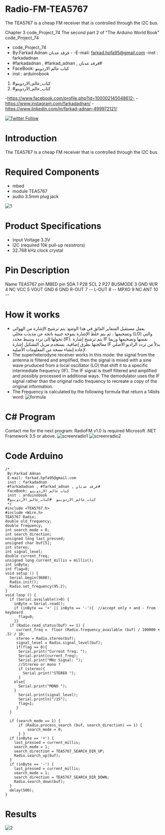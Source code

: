 # Radio-FM-TEA5767
The TEA5767 is a cheap FM receiver that is controlled through the I2C bus.  

Chapter 3 code_Project_74 The second part 2 of "The Arduino World Book" code_Project_74
 
- code_Project_74
-  By:Farkad Adnan فرقد عدنان - 
 -E-mail: farkad.hpfa95@gmail.com 
-inst : farkadadnan 
- #farkadadnan , #farkad_adnan , فرقد عدنان# 
- FaceBook: كتاب عالم الاردوينو 
- inst : arduinobook
1. #كتاب_عالم_الاردوينو
2. #كتاب_عالم_الآردوينو

-https://www.facebook.com/profile.php?id=100002145048612-
-https://www.instagram.com/farkadadnan/
-https://www.linkedin.com/in/farkad-adnan-499972121/

 <p>
 <a href='https://mobile.twitter.com/farkadadnan'>
        <img alt="Twitter Follow" src="https://img.shields.io/twitter/follow/farkadadnan?label=%40farkadadnan&style=social" alt='Twitter' align="center"/>
    </a>
</p>

# Introduction

The TEA5767 is a cheap FM receiver that is controlled through the I2C bus

# Required Components

* mbed
* module TEA5767
* audio 3.5mm plug jack

![1](https://user-images.githubusercontent.com/35774039/160004013-f579c02d-607e-4abc-9def-23e16b8562c8.JPG)

# Product Specifications

* Input Voltage 3.3V
* I2C (required 10k pull-up resistrors)
* 32.768 kHz clock crystal

# Pin Description
Name	TEA5767 pin	MBED pin
SDA	1	P28
SCL	2	P27
BUSMODE	3	GND
W/R	4	NC
VCC	5	VOUT
GND	6	GND
R-OUT	7	--
L-OUT	8	--
MPXO	9	NC
ANT	10	--

# How it works
*  يعمل مستقبل المتغاير الفائق في هذا الوضع: يتم ترشيح الإشارة من الهوائي وتضخيمها ، ثم يتم خلط الإشارة بموجة جيبية ناتجة عن مذبذب محلي (LO) والتي تحولها إلى تردد وسيط محدد (IF). يتم ترشيح إشارة IF نفسها وتضخيمها وربما معالجتها بطرق إضافية. يستخدم مزيل التشكيل إشارة IF بدلاً من تردد الراديو الأصلي لإعادة إنشاء نسخة من المعلومات الأصلية.
* The superheterodyne receiver works in this mode: the signal from the antenna is filtered and amplified, then the signal is mixed with a sine wave pruduced from a local oscillator (LO) that shift it to a specific intermediate frequency (IF). The IF signal is itself filtered and amplified and possibly processed in additional ways. The demodulator uses the IF signal rather than the original radio frequency to recreate a copy of the original information.
 * The Frequency is calculated by the following formula that return a 14bits word:
![formula](https://user-images.githubusercontent.com/35774039/160005369-b63acc61-af8b-45ba-8cca-8689ee7b4657.jpg)

# C# Program
Contact me for the next program: RadioFM v1.0
Is required Microsoft .NET Framework 3.5 or above.
![screenradio1](https://user-images.githubusercontent.com/35774039/160005490-a35d66d7-be41-4145-9bbd-1620a23f1eca.jpg)
![screenradio2](https://user-images.githubusercontent.com/35774039/160005492-acc3fd84-b7ea-4407-abb3-e57301d57060.jpg)


# Code Arduino
```
/*
 By:Farkad Adnan
 E-mail: farkad.hpfa95@gmail.com
 inst : farkadadnan
 #farkadadnan , #farkad_adnan , فرقد عدنان#
 FaceBook: كتاب عالم الاردوينو
 inst : arduinobook
 #كتاب_عالم_الاردوينو  #كتاب_عالم_الآردوينو 
 */
#include <TEA5767.h>
#include <Wire.h>
TEA5767 Radio; 
double old_frequency;
double frequency;
int search_mode = 0;
int search_direction;
unsigned long last_pressed;
unsigned char buf[5];
int stereo;
int signal_level;
double current_freq;
unsigned long current_millis = millis();
int inByte;
int flag=0;
void setup () {
  Serial.begin(9600);
  Radio.init();
  Radio.set_frequency(95.2); 
}
void loop () {
  if (Serial.available()>0) {
    inByte = Serial.read();
    if (inByte == '+' || inByte == '-'){  //accept only + and - from keyboard
      flag=0;
    }}
  if (Radio.read_status(buf) == 1) {
     current_freq =  floor (Radio.frequency_available (buf) / 100000 + .5) / 10;
     stereo = Radio.stereo(buf);
     signal_level = Radio.signal_level(buf);
     if(flag == 0){
      Serial.print("Current freq: ");
      Serial.print(current_freq);
      Serial.print("MHz Signal: ");
      //Strereo or mono ?
      if (stereo){
        Serial.print("STEREO "); 
      } 
    else{
      Serial.print("MONO ");
    } 
      Serial.print(signal_level);
      Serial.println("/15");
      flag=1;
     }
  }
   
  if (search_mode == 1) {
      if (Radio.process_search (buf, search_direction) == 1) {
          search_mode = 0;
      } }
  if (inByte == '+') {
    last_pressed = current_millis;
    search_mode = 1;
    search_direction = TEA5767_SEARCH_DIR_UP;
    Radio.search_up(buf);
  }
  if (inByte == '-') {
    last_pressed = current_millis;
    search_mode = 1;
    search_direction = TEA5767_SEARCH_DIR_DOWN;
    Radio.search_down(buf);
  } 
  delay(500);   
}
```
# Results
![2](https://user-images.githubusercontent.com/35774039/160007438-f7db580f-5834-4f8d-b00b-b9379b22f7bc.JPG)

